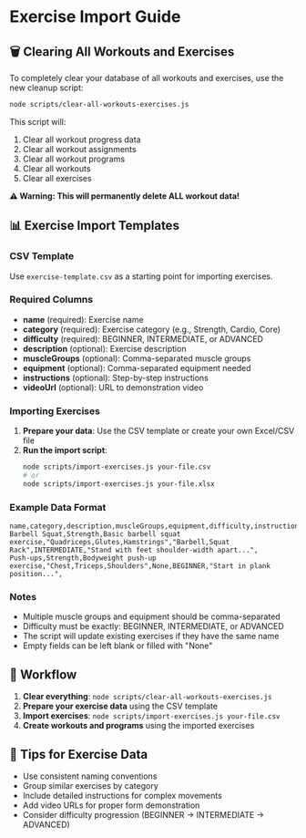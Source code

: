 # Exercise Import Guide

## 🗑️ Clearing All Workouts and Exercises

To completely clear your database of all workouts and exercises, use the new cleanup script:

```bash
node scripts/clear-all-workouts-exercises.js
```

This script will:
1. Clear all workout progress data
2. Clear all workout assignments
3. Clear all workout programs
4. Clear all workouts
5. Clear all exercises

**⚠️ Warning: This will permanently delete ALL workout data!**

## 📊 Exercise Import Templates

### CSV Template
Use `exercise-template.csv` as a starting point for importing exercises.

### Required Columns
- **name** (required): Exercise name
- **category** (required): Exercise category (e.g., Strength, Cardio, Core)
- **difficulty** (required): BEGINNER, INTERMEDIATE, or ADVANCED
- **description** (optional): Exercise description
- **muscleGroups** (optional): Comma-separated muscle groups
- **equipment** (optional): Comma-separated equipment needed
- **instructions** (optional): Step-by-step instructions
- **videoUrl** (optional): URL to demonstration video

### Importing Exercises

1. **Prepare your data**: Use the CSV template or create your own Excel/CSV file
2. **Run the import script**:
   ```bash
   node scripts/import-exercises.js your-file.csv
   # or
   node scripts/import-exercises.js your-file.xlsx
   ```

### Example Data Format

```csv
name,category,description,muscleGroups,equipment,difficulty,instructions,videoUrl
Barbell Squat,Strength,Basic barbell squat exercise,"Quadriceps,Glutes,Hamstrings","Barbell,Squat Rack",INTERMEDIATE,"Stand with feet shoulder-width apart...",
Push-ups,Strength,Bodyweight push-up exercise,"Chest,Triceps,Shoulders",None,BEGINNER,"Start in plank position...",
```

### Notes
- Multiple muscle groups and equipment should be comma-separated
- Difficulty must be exactly: BEGINNER, INTERMEDIATE, or ADVANCED
- The script will update existing exercises if they have the same name
- Empty fields can be left blank or filled with "None"

## 🔄 Workflow

1. **Clear everything**: `node scripts/clear-all-workouts-exercises.js`
2. **Prepare your exercise data** using the CSV template
3. **Import exercises**: `node scripts/import-exercises.js your-file.csv`
4. **Create workouts and programs** using the imported exercises

## 📝 Tips for Exercise Data

- Use consistent naming conventions
- Group similar exercises by category
- Include detailed instructions for complex movements
- Add video URLs for proper form demonstration
- Consider difficulty progression (BEGINNER → INTERMEDIATE → ADVANCED)







